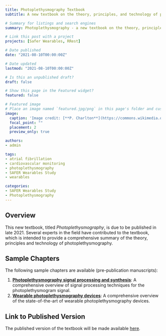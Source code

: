 ```yaml
---
title: Photoplethysmography Textbook
subtitle: A new textbook on the theory, principles, and technology of photoplethysmography.

# Summary for listings and search engines
summary: Photoplethysmography - a new textbook on the theory, principles, and technology of photoplethysmography (including sample chapters).

# Link this post with a project
projects: [Safer Wearables, RRest]

# Date published
date: "2021-08-10T00:00:00Z"

# Date updated
lastmod: "2021-08-10T00:00:00Z"

# Is this an unpublished draft?
draft: false

# Show this page in the Featured widget?
featured: false

# Featured image
# Place an image named `featured.jpg/png` in this page's folder and customize its options here.
image:
  caption: 'Image credit: [**P. Charlton**](https://commons.wikimedia.org/wiki/File:Photoplethysmogram_(PPG)_pulse_wave.svg) ([CC BY 4.0](https://creativecommons.org/licenses/by/4.0/))'
  focal_point: ""
  placement: 2
  preview_only: true

authors:
- admin

tags:
- atrial fibrillation
- cardiovascular monitoring
- photoplethysmography
- SAFER Wearables Study
- wearables

categories:
- SAFER Wearables Study
- Photoplethysmography
---
```


## Overview

This new textbook, titled _Photoplethysmography_, is due to be published in late 2021. Several experts in the field have contributed to the textbook, which is intended to provide a comprehensive summary of the theory, principles and technology of photoplethysmography.

## Sample Chapters

The following sample chapters are available (pre-publication manuscripts):
1. **[Photoplethysmography signal processing and synthesis](/publication/ppg_sig_proc_chapter/)**: A comprehensive overview of signal processing techniques for the photoplethysmogram signal.
2. **[Wearable photoplethysmography devices](/publication/wearable_ppg_chapter/)**: A comprehensive overview of the state-of-the-art of wearable photoplethysmography devices.

## Link to Published Version

The published version of the textbook will be made available [here](https://www.elsevier.com/books/photoplethysmography/kyriacou/978-0-12-823374-0).